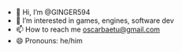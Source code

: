 - 👋 Hi, I’m @GINGER594
- 👀 I’m interested in games, engines, software dev
- 📫 How to reach me oscarbaetu@gmail.com
- 😄 Pronouns: he/him

<!---
GINGER594/GINGER594 is a ✨ special ✨ repository because its `README.md` (this file) appears on your GitHub profile.
You can click the Preview link to take a look at your changes.
--->
